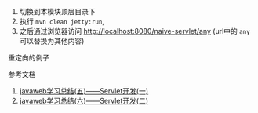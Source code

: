 1. 切换到本模块顶层目录下
2. 执行 `mvn clean jetty:run`,
3. 之后通过浏览器访问 [http://localhost:8080/naive-servlet/any](http://localhost:8080/naive-servlet/any) (url中的 `any` 可以替换为其他内容)

重定向的例子
[](http://localhost:8080/naive-servlet/a.png)


参考文档
1. [javaweb学习总结(五)——Servlet开发(一)](http://www.cnblogs.com/xdp-gacl/p/3760336.html)
2. [javaweb学习总结(六)——Servlet开发(二)](http://www.cnblogs.com/xdp-gacl/p/3763559.html)
